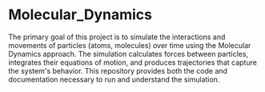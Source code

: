 # Molecular_Dynamics

The primary goal of this project is to simulate the interactions and movements of particles (atoms, molecules) over time using the Molecular Dynamics approach. The simulation calculates forces between particles, integrates their equations of motion, and produces trajectories that capture the system's behavior. This repository provides both the code and documentation necessary to run and understand the simulation.
